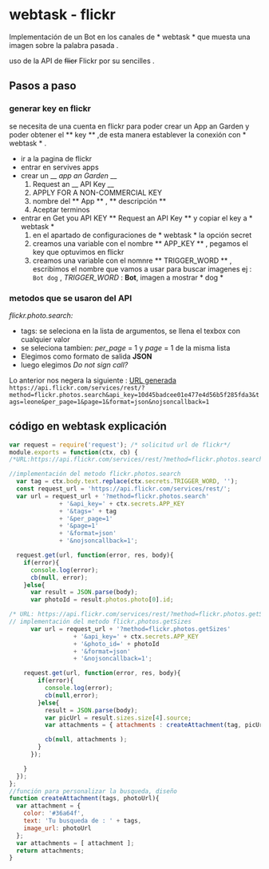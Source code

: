 # webtask - flickr #

Implementación de un Bot en los canales de * webtask *
que muesta una imagen sobre la palabra pasada .

uso de la API de ~~flicr~~ Flickr por su sencilles .
## Pasos a paso ##

### generar key en flickr ###
se necesita de una cuenta en flickr para poder crear un App an Garden y poder obtener el ** key ** ,de esta manera establever la conexión con  * webtask * .
* ir a la pagina de flickr
* entrar en servives apps
* crear un __ *app an Garden* __
   1. Request an __ API Key __  
   1. APPLY FOR A NON-COMMERCIAL KEY
   1. nombre del ** App ** , ** descripción **
   1. Aceptar terminos
* entrar en Get you API KEY ** Request an API Key ** y copiar el key a * webtask *
    1. en el apartado de configuraciones de * webtask * la opción secret
    1. creamos una variable con el nombre ** APP_KEY ** , pegamos el key que optuvimos en flickr
    1. creamos una variable con el nomnre ** TRIGGER_WORD ** , escribimos el nombre que vamos a usar para buscar imagenes ej : `Bot dog` , *TRIGGER_WORD* : **Bot**, imagen a mostrar * dog *

### metodos que se usaron del API ###
*flickr.photo.search:*
* tags: se seleciona en la lista de argumentos, se llena el texbox con cualquier valor
* se seleciona tambien: *per_page* = 1 y *page* = 1 de la misma lista
* Elegimos como formato de salida **JSON**
* luego elegimos *Do not sign call?*

Lo anterior nos negera la siguiente :
[URL generada](https://api.flickr.com/services/rest/?method=flickr.photos.search&api_key=10d45badcee01e477e4d56b5f285fda3&tags=leone&per_page=1&page=1&format=json&nojsoncallback=1)
`https://api.flickr.com/services/rest/?method=flickr.photos.search&api_key=10d45badcee01e477e4d56b5f285fda3&tags=leone&per_page=1&page=1&format=json&nojsoncallback=1`


## código en webtask explicación ##

``` javascript
var request = require('request'); /* solicitud url de flickr*/
module.exports = function(ctx, cb) {
/*URL:https://api.flickr.com/services/rest/?method=flickr.photos.search&api_key=31f89d39773fe830deb3f6af7199a266&tags=leone&per_page=1&page=1&format=json&nojsoncallback=1  */

//implementación del metodo flickr.photos.search
  var tag = ctx.body.text.replace(ctx.secrets.TRIGGER_WORD, '');
  const request_url = 'https://api.flickr.com/services/rest/';
  var url = request_url + '?method=flickr.photos.search'
              + '&api_key=' + ctx.secrets.APP_KEY
              + '&tags=' + tag
              + '&per_page=1'
              + '&page=1'
              + '&format=json'
              + '&nojsoncallback=1';

  request.get(url, function(error, res, body){
    if(error){
      console.log(error);
      cb(null, error);
    }else{
      var result = JSON.parse(body);
      var photoId = result.photos.photo[0].id;

/* URL: https://api.flickr.com/services/rest/?method=flickr.photos.getSizes&api_key=31f89d39773fe830deb3f6af7199a266&photo_id=34854850083&format=json&nojsoncallback=1*/     
// implementación del metodo flickr.photos.getSizes
      var url = request_url + '?method=flickr.photos.getSizes'
                  + '&api_key=' + ctx.secrets.APP_KEY
                  + '&photo_id=' + photoId
                  + '&format=json'
                  + '&nojsoncallback=1';

    request.get(url, function(error, res, body){
        if(error){
          console.log(error);
          cb(null,error);
        }else{
          result = JSON.parse(body);
          var picUrl = result.sizes.size[4].source;
          var attachments = { attachments : createAttachment(tag, picUrl) };

          cb(null, attachments );
        }
      });

    }
  });         
};
//función para personalizar la busqueda, diseño  
function createAttachment(tags, photoUrl){
  var attachment = {
    color: '#36a64f',
    text: 'Tu busqueda de : ' + tags,
    image_url: photoUrl
  };
  var attachments = [ attachment ];
  return attachments;
}

 ```
